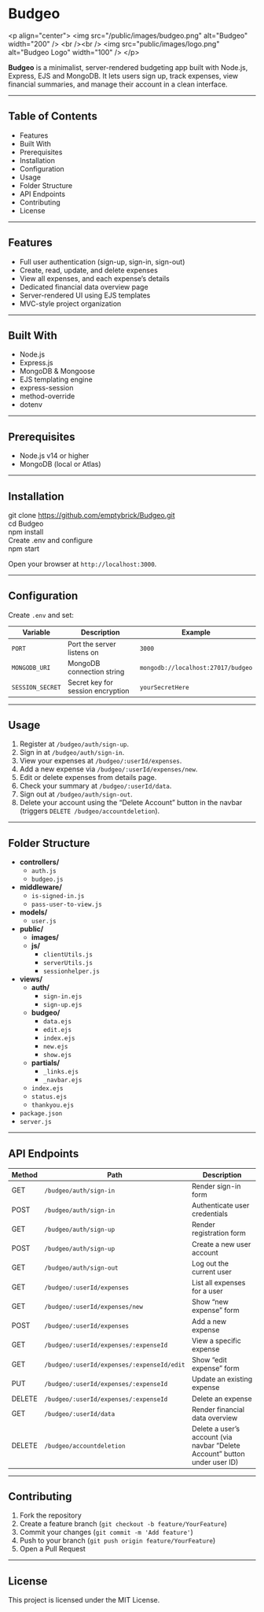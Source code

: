 # **Budgeo**

\<p align="center"\> \<img src="/public/images/budgeo.png" alt="Budgeo" width="200" /\> \<br /\>\<br /\> \<img src="public/images/logo.png" alt="Budgeo Logo" width="100" /\> \</p\>

**Budgeo** is a minimalist, server-rendered budgeting app built with Node.js, Express, EJS and MongoDB. It lets users sign up, track expenses, view financial summaries, and manage their account in a clean interface.

---

## **Table of Contents**

* Features  
* Built With  
* Prerequisites  
* Installation  
* Configuration  
* Usage  
* Folder Structure  
* API Endpoints  
* Contributing  
* License

---

## **Features**

* Full user authentication (sign-up, sign-in, sign-out)  
* Create, read, update, and delete expenses  
* View all expenses, and each expense’s details  
* Dedicated financial data overview page  
* Server-rendered UI using EJS templates  
* MVC-style project organization

---

## **Built With**

* Node.js  
* Express.js  
* MongoDB & Mongoose  
* EJS templating engine  
* express-session  
* method-override  
* dotenv

---

## **Prerequisites**

* Node.js v14 or higher  
* MongoDB (local or Atlas)

---

## **Installation**

git clone https://github.com/emptybrick/Budgeo.git  
cd Budgeo  
npm install  
Create .env and configure  
npm start

Open your browser at `http://localhost:3000`.

---

## **Configuration**

Create `.env` and set:

| Variable | Description | Example |
| ----- | ----- | ----- |
| `PORT` | Port the server listens on | `3000` |
| `MONGODB_URI` | MongoDB connection string | `mongodb://localhost:27017/budgeo` |
| `SESSION_SECRET` | Secret key for session encryption | `yourSecretHere` |

---

## **Usage**

1. Register at `/budgeo/auth/sign-up`.  
2. Sign in at `/budgeo/auth/sign-in`.  
3. View your expenses at `/budgeo/:userId/expenses`.  
4. Add a new expense via `/budgeo/:userId/expenses/new`.  
5. Edit or delete expenses from details page.  
6. Check your summary at `/budgeo/:userId/data`.  
7. Sign out at `/budgeo/auth/sign-out`.  
8. Delete your account using the “Delete Account” button in the navbar (triggers `DELETE /budgeo/accountdeletion`).

---

## **Folder Structure**

* **controllers/**  
  * `auth.js`  
  * `budgeo.js`  
* **middleware/**  
  * `is-signed-in.js`  
  * `pass-user-to-view.js`  
* **models/**  
  * `user.js`  
* **public/**  
  * **images/**  
  * **js/**  
    * `clientUtils.js`  
    * `serverUtils.js`  
    * `sessionhelper.js`  
* **views/**  
  * **auth/**  
    * `sign-in.ejs`  
    * `sign-up.ejs`  
  * **budgeo/**  
    * `data.ejs`  
    * `edit.ejs`  
    * `index.ejs`  
    * `new.ejs`  
    * `show.ejs`  
  * **partials/**  
    * `_links.ejs`  
    * `_navbar.ejs`  
  * `index.ejs`  
  * `status.ejs`  
  * `thankyou.ejs`  
* `package.json`  
* `server.js`

---

## **API Endpoints**

| Method | Path | Description |
| ----- | ----- | ----- |
| GET | `/budgeo/auth/sign-in` | Render sign-in form |
| POST | `/budgeo/auth/sign-in` | Authenticate user credentials |
| GET | `/budgeo/auth/sign-up` | Render registration form |
| POST | `/budgeo/auth/sign-up` | Create a new user account |
| GET | `/budgeo/auth/sign-out` | Log out the current user |
| GET | `/budgeo/:userId/expenses` | List all expenses for a user |
| GET | `/budgeo/:userId/expenses/new` | Show “new expense” form |
| POST | `/budgeo/:userId/expenses` | Add a new expense |
| GET | `/budgeo/:userId/expenses/:expenseId` | View a specific expense |
| GET | `/budgeo/:userId/expenses/:expenseId/edit` | Show “edit expense” form |
| PUT | `/budgeo/:userId/expenses/:expenseId` | Update an existing expense |
| DELETE | `/budgeo/:userId/expenses/:expenseId` | Delete an expense |
| GET | `/budgeo/:userId/data` | Render financial data overview |
| DELETE | `/budgeo/accountdeletion` | Delete a user’s account (via navbar “Delete Account” button under user ID) |

---

## **Contributing**

1. Fork the repository  
2. Create a feature branch (`git checkout -b feature/YourFeature`)  
3. Commit your changes (`git commit -m 'Add feature'`)  
4. Push to your branch (`git push origin feature/YourFeature`)  
5. Open a Pull Request

---

## **License**

This project is licensed under the MIT License.
